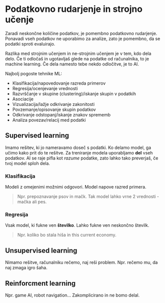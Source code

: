 # Podatkovno rudarjenje in strojno učenje

Zaradi neskončne količine podatkov, je pomembno podatkovno rudarjenje.
Ponavadi vseh podatkov ne uporabimo za analize, zato je pomembno, da
se podatki sproti evaluirajo.

Razlika med strojnim učenjem in ne-strojnim učenjem je v tem, kdo dela delo.
Če ti odločaš in ugotavljaš glede na podatke od računalnika, to je machine learning.
Če dela namesto tebe nekdo odločitve, je to AI.

Najbolj pogoste tehnike ML:

- Klasifikacija/napovedovanje razreda primerov
- Regresija/ocenjevanje vrednosti
- Razvrščanje v skupine (clustering)/iskanje skupin v podatkih
- Asociacije
- Vizualizacija/lažje odkrivanje zakonitosti
- Povzemanje/opisovanje skupin podatkov
- Odkrivanje odstopanj/iskanje znakov sprememb
- Analiza povezav/relacij med podatki

## Supervised learning

Imamo rešitev, ki jo nameravamo doseč s podatki. Ko delamo model, ga učimo
kako prit do te rešitve. Za treniranje modela uporabljamo **del** vseh podatkov.
AI se raje pifla kot *razume* podatke, zato lahko tako preverjaš, če tvoj
model sploh dela.

### Klasifikacija

Modeli z omejenimi možnimi odgovori. Model napove razred primera.

>Npr. prepoznavanje psov in mačk.
>Tak model lahko vrne 2 vrednosti - mačka ali pes.

### Regresija

Vsak model, ki fukne ven **številko**.
Lahko fukne ven neskončno številk.

>Npr. koliko bo stala hiša in this current economy.

## Unsupervised learning

Nimamo rešitve, računalniku rečemo, naj reši problem. Npr. rečemo mu,
da naj zmaga igro šaha.

## Reinforcment learning

Npr. game AI, robot navigation...
Zakomplicirano in ne bomo delal.
